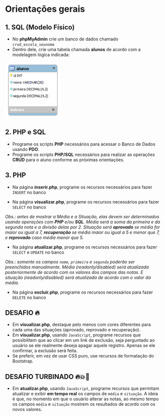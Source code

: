 # Orientações gerais

## 1. SQL (Modelo Físico)

- No **phpMyAdmin** crie um banco de dados chamado `crud_escola_seunome`
- Dentro dele, crie uma tabela chamada **alunos** de acordo com a modelagem lógica indicada:

![Modelo Lógico do Exercício](modelo-logico.png)

## 2. PHP e SQL        

- Programe os scripts **PHP** necessários para acessar o Banco de Dados usando **PDO**.
- Programe os scripts **PHP/SQL** necessários para realizar as operações **CRUD** para o aluno conforme as próximas orientações.

## 3. PHP

- Na página **inserir.php**, programe os recursos necessários para fazer `INSERT` no banco

- Na página **visualizar.php**, programe os recursos necessários para fazer `SELECT` no banco

*Obs.: antes de mostrar a Média e a Situação, elas devem ser determinados usando operações com **PHP** e/ou **SQL**. Média será a soma da primeira e da segunda nota e a divisão delas por 2. Situação será **aprovado** se média for maior ou igual a 7, **recuperação** se média maior ou igual a 5 e menor que 7, e **reprovado** caso média menor que 5.*

- Na página **atualizar.php**, programe os recursos necessários para fazer `SELECT` e `UPDATE` no banco

*Obs.: somente os campos `nome`, `primeira` e `segunda` poderão ser preenchidos manualmente. Média (readonly/disabled) será atualizada posteriormente de acordo com os valores dos campos das notas. E situação (readonly/disabled) será atualizada de acordo com o valor da média.*

- Na página **excluir.php**, programe os recursos necessários para fazer `DELETE` no banco


## DESAFIO 🔥

- Em **visualizar.php**, destaque pelo menos com cores diferentes para cada uma das situações (aprovado, reprovado e recuperação).
- Em **visualizar.php**, usando `JavaScript`, programe recursos que possibilitem que ao clicar em um link de exclusão, seja perguntado ao usuário se ele realmente deseja apagar aquele registro. Apenas se ele confirmar, a exclusão será feita.
- Se preferir, em vez de usar CSS puro, use recursos de formatação do Bootstrap.


## DESAFIO TURBINADO 🔥💥💯
- Em **atualizar.php**, usando `JavaScript`, programe recursos que permitam atualizar e exibir **em tempo real** os campos de `média` e `situação`. A ideia é que, no momento em que o usuário alterar as notas, ao mesmo tempo os campos `média` e `situação` mostrem os resultados de acordo com os novos valores.

